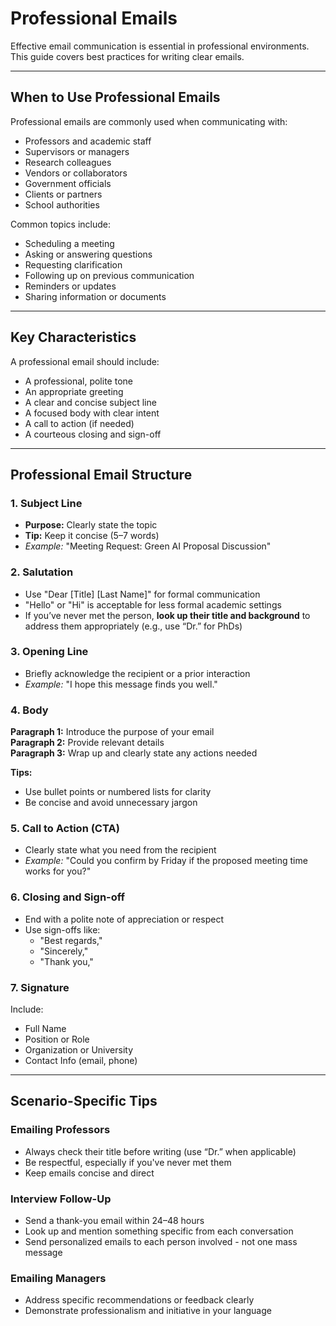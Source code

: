 # Professional Emails

Effective email communication is essential in professional environments. This guide covers best practices for writing clear emails.

---

## When to Use Professional Emails
Professional emails are commonly used when communicating with:
- Professors and academic staff
- Supervisors or managers
- Research colleagues
- Vendors or collaborators
- Government officials
- Clients or partners
- School authorities

Common topics include:
- Scheduling a meeting
- Asking or answering questions
- Requesting clarification
- Following up on previous communication
- Reminders or updates
- Sharing information or documents

---

## Key Characteristics
A professional email should include:
- A professional, polite tone
- An appropriate greeting
- A clear and concise subject line
- A focused body with clear intent
- A call to action (if needed)
- A courteous closing and sign-off

---

## Professional Email Structure
### 1. **Subject Line**
- **Purpose:** Clearly state the topic
- **Tip:** Keep it concise (5–7 words)
- _Example:_ "Meeting Request: Green AI Proposal Discussion"

### 2. **Salutation**
- Use "Dear [Title] [Last Name]" for formal communication
- "Hello" or "Hi" is acceptable for less formal academic settings
- If you’ve never met the person, **look up their title and background** to address them appropriately (e.g., use “Dr.” for PhDs)

### 3. **Opening Line**
- Briefly acknowledge the recipient or a prior interaction
- _Example:_ "I hope this message finds you well."

### 4. **Body**
**Paragraph 1:** Introduce the purpose of your email  
**Paragraph 2:** Provide relevant details  
**Paragraph 3:** Wrap up and clearly state any actions needed

**Tips:**
- Use bullet points or numbered lists for clarity
- Be concise and avoid unnecessary jargon

### 5. **Call to Action (CTA)**
- Clearly state what you need from the recipient
- _Example:_ "Could you confirm by Friday if the proposed meeting time works for you?"

### 6. **Closing and Sign-off**
- End with a polite note of appreciation or respect
- Use sign-offs like:
  - "Best regards,"
  - "Sincerely,"
  - "Thank you,"

### 7. **Signature**
Include:
- Full Name  
- Position or Role  
- Organization or University  
- Contact Info (email, phone)

---

## Scenario-Specific Tips
### Emailing Professors
- Always check their title before writing (use “Dr.” when applicable)
- Be respectful, especially if you've never met them
- Keep emails concise and direct

### Interview Follow-Up
- Send a thank-you email within 24–48 hours
- Look up and mention something specific from each conversation
- Send personalized emails to each person involved - not one mass message

### Emailing Managers
- Address specific recommendations or feedback clearly
- Demonstrate professionalism and initiative in your language
